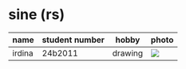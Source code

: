 # sine (rs)

name | student number | hobby | photo
---|---|---|---
irdina | 24b2011 | drawing | ![](https://th.bing.com/th/id/R.cece707b0cfe5b48050c359bde2d9602?rik=j3gBA4WwJfCFlw&pid=ImgRaw&r=0)
